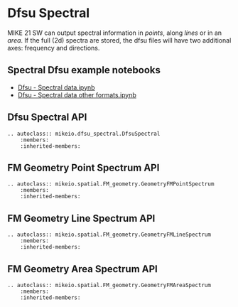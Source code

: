# Dfsu Spectral


MIKE 21 SW can output spectral information in *points*, along *lines* or in an *area*. If the full (2d) spectra are stored, the dfsu files will have two additional axes: frequency and directions. 


## Spectral Dfsu example notebooks

* [Dfsu - Spectral data.ipynb](https://nbviewer.jupyter.org/github/DHI/mikeio/blob/main/notebooks/Dfsu%20-%20Spectral%20data.ipynb) 
* [Dfsu - Spectral data other formats.ipynb](https://nbviewer.jupyter.org/github/DHI/mikeio/blob/main/notebooks/Dfsu%20-%20Spectral%20data%20other%20formats.ipynb) 



## Dfsu Spectral API

```{eval-rst}
.. autoclass:: mikeio.dfsu_spectral.DfsuSpectral
	:members:
	:inherited-members:
```


## FM Geometry Point Spectrum API

```{eval-rst}
.. autoclass:: mikeio.spatial.FM_geometry.GeometryFMPointSpectrum
	:members:
	:inherited-members:
```

## FM Geometry Line Spectrum API

```{eval-rst}
.. autoclass:: mikeio.spatial.FM_geometry.GeometryFMLineSpectrum
	:members:
	:inherited-members:
```

## FM Geometry Area Spectrum API

```{eval-rst}
.. autoclass:: mikeio.spatial.FM_geometry.GeometryFMAreaSpectrum
	:members:
	:inherited-members:
```

